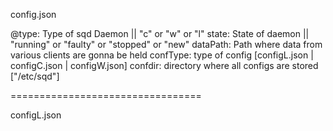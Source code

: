 
config.json

@type: Type of sqd Daemon || "c" or "w" or "l"
state: State of daemon || "running" or "faulty" or "stopped" or "new"
dataPath: Path where data from various clients are gonna be held
confType: type of config [configL.json | configC.json | configW.json]
confdir: directory where all configs are stored ["/etc/sqd"]


=================================

configL.json